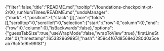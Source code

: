 {"filter":false,"title":"README.md","tooltip":"/foundations-checkpoint-pt-2/00_runNumTimes/README.md","undoManager":{"mark":-1,"position":-1,"stack":[]},"ace":{"folds":[],"scrolltop":0,"scrollleft":0,"selection":{"start":{"row":0,"column":0},"end":{"row":0,"column":0},"isBackwards":false},"options":{"guessTabSize":true,"useWrapMode":false,"wrapToView":true},"firstLineState":0},"timestamp":1653329699951,"hash":"859c4f67d8568e3280d0a5ceab79c5fe9fe99f8f"}